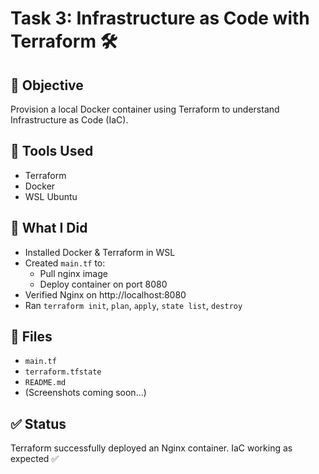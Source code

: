 # Task 3: Infrastructure as Code with Terraform 🛠️

## 📌 Objective
Provision a local Docker container using Terraform to understand Infrastructure as Code (IaC).

## 🧰 Tools Used
- Terraform
- Docker
- WSL Ubuntu

## 🚀 What I Did
- Installed Docker & Terraform in WSL
- Created `main.tf` to:
  - Pull nginx image
  - Deploy container on port 8080
- Verified Nginx on http://localhost:8080
- Ran `terraform init`, `plan`, `apply`, `state list`, `destroy`

## 📂 Files
- `main.tf`
- `terraform.tfstate`
- `README.md`
- (Screenshots coming soon...)

## ✅ Status
Terraform successfully deployed an Nginx container. IaC working as expected ✅
